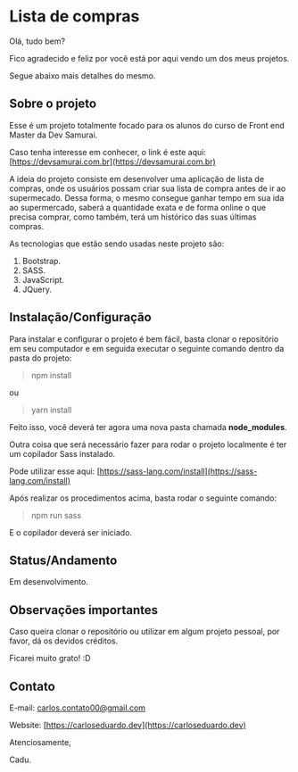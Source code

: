 # Lista de compras

Olá, tudo bem?

Fico agradecido e feliz por você está por aqui vendo um dos meus projetos.

Segue abaixo mais detalhes do mesmo.

## Sobre o projeto

Esse é um projeto totalmente focado para os alunos do curso de Front end Master da Dev Samurai.

Caso tenha interesse em conhecer, o link é este aqui: [https://devsamurai.com.br](https://devsamurai.com.br)

A ideia do projeto consiste em desenvolver uma aplicação de lista de compras, onde os usuários possam criar sua lista de compra antes de ir ao supermecado. Dessa forma, o mesmo consegue ganhar tempo em sua ida ao supermercado, saberá a quantidade exata e de forma online o que precisa comprar, como também, terá um histórico das suas últimas compras.

As tecnologias que estão sendo usadas neste projeto são:

1. Bootstrap.
2. SASS.
3. JavaScript.
4. JQuery.

## Instalação/Configuração

Para instalar e configurar o projeto é bem fácil, basta clonar o repositório em seu computador e em seguida executar o seguinte comando dentro da pasta do projeto:

> npm install

ou

> yarn install

Feito isso, você deverá ter agora uma nova pasta chamada **node_modules**.

Outra coisa que será necessário fazer para rodar o projeto localmente é ter um copilador Sass instalado.

Pode utilizar esse aqui: [https://sass-lang.com/install](https://sass-lang.com/install)

Após realizar os procedimentos acima, basta rodar o seguinte comando:

> npm run sass

E o copilador deverá ser iniciado.

## Status/Andamento

Em desenvolvimento.

## Observações importantes

Caso queira clonar o repositório ou utilizar em algum projeto pessoal, por favor, dá os devidos créditos. 

Ficarei muito grato! :D

## Contato

E-mail: carlos.contato00@gmail.com

Website: [https://carloseduardo.dev](https://carloseduardo.dev)

Atenciosamente,

Cadu.
